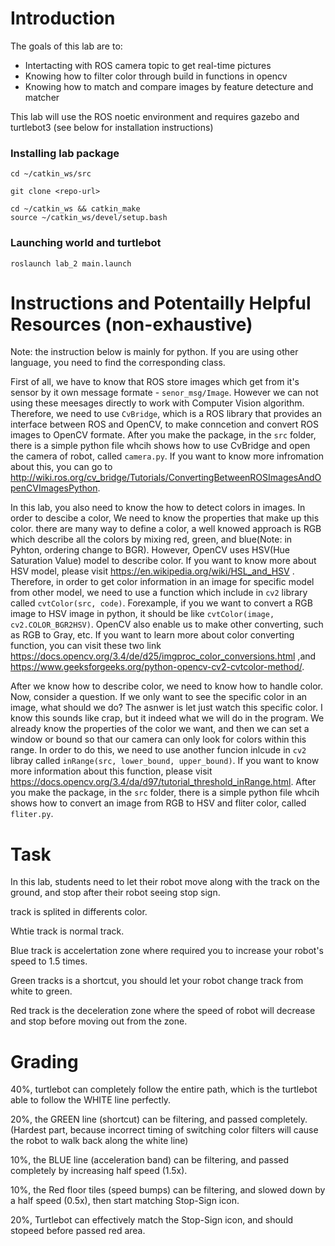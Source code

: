 # Introduction
The goals of this lab are to:
* Intertacting with ROS camera topic to get real-time pictures
* Knowing how to filter color through build in functions in opencv
* Knowing how to match and compare images by feature detecture and matcher

This lab will use the ROS noetic environment and requires gazebo and turtlebot3 (see below for installation instructions)

### Installing lab package
```
cd ~/catkin_ws/src

git clone <repo-url>

cd ~/catkin_ws && catkin_make
source ~/catkin_ws/devel/setup.bash
```

### Launching world and turtlebot
`roslaunch lab_2 main.launch`

# Instructions and Potentailly Helpful Resources (non-exhaustive)

Note: the instruction below is mainly for python. If you are using other language, you need to find the corresponding class. 

First of all, we have to know that ROS store images which get from it's sensor by it own message formate - `senor_msg/Image`. However we can not using these meesages directly to work with Computer Vision algorithm. Therefore, we need to use `CvBridge`, which is a ROS library that provides an interface between ROS and OpenCV, to make conncetion and convert ROS images to OpenCV formate. After you make the package, in the `src` folder, there is a simple python file whcih shows how to use CvBridge and open the camera of robot, called `camera.py`. If you want to know more infromation about this, you can go to http://wiki.ros.org/cv_bridge/Tutorials/ConvertingBetweenROSImagesAndOpenCVImagesPython.

In this lab, you also need to know the how to detect colors in images. In order to descibe a color, We need to know the properties that make up this color. there are many way to define a color, a well knowed approach is RGB which describe all the colors by mixing red, green, and blue(Note: in Pyhton, ordering change to BGR). However, OpenCV uses HSV(Hue Saturation Value) model to describe color. If you want to know more about HSV model, please visit https://en.wikipedia.org/wiki/HSL_and_HSV . Therefore, in order to get color information in an image for specific model from other model, we need to use a function which include in `cv2` library called `cvtColor(src, code)`. Forexample, if you we want to convert a RGB image to HSV image in python, it should be like `cvtColor(image, cv2.COLOR_BGR2HSV)`. OpenCV also enable us to make other converting, such as RGB to Gray, etc. If you want to learn more about color converting 
function, you can visit these two link https://docs.opencv.org/3.4/de/d25/imgproc_color_conversions.html ,and https://www.geeksforgeeks.org/python-opencv-cv2-cvtcolor-method/. 

After we know how to describe color, we need to know how to handle color. Now, consider a question. If we only want to see the specific color in an image, what should we do?  The asnwer is let just watch this specific color. I know this sounds like crap, but it indeed what we will do in the program. We already know the properties of the color we want, and then we can set a window or bound so that our camera can only look for colors within this range. In order to do this, we need to use another funcion inlcude in `cv2` libray called `inRange(src, lower_bound, upper_bound)`. If you want to know more information about this function, please visit https://docs.opencv.org/3.4/da/d97/tutorial_threshold_inRange.html.  After you make the package, in the `src` folder, there is a simple python file whcih shows how to convert an image from RGB to HSV and fliter color, called `fliter.py`.


# Task 

In this lab, students need to let their robot move along with the track on the ground, and stop after their robot seeing stop sign. 

track is splited in differents color.

Whtie track is normal track. 

Blue track is accelertation zone where required you to increase your robot's speed to 1.5 times. 

Green tracks is a shortcut, you should let your robot change track from white to green. 

Red track is the deceleration zone where the speed of robot will decrease and stop before moving out from the zone.

# Grading
40%, turtlebot can completely follow the entire path, which is the turtlebot able to follow the WHITE line perfectly.

20%, the GREEN line (shortcut) can be filtering, and passed completely. (Hardest part, because incorrect timing of switching color filters will cause the robot to walk back along the white line)

10%, the BLUE line (acceleration band) can be filtering, and passed completely by increasing half speed (1.5x).

10%, the Red floor tiles (speed bumps) can be filtering, and slowed down by a half speed (0.5x), then start matching Stop-Sign icon.

20%, Turtlebot can effectively match the Stop-Sign icon, and should stopeed before passed red area.

